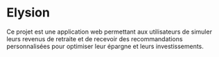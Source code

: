 # Elysion
Ce projet est une application web permettant aux utilisateurs de simuler leurs revenus de retraite et de recevoir des recommandations personnalisées pour optimiser leur épargne et leurs investissements.
